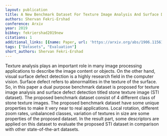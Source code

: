```yaml
---
layout: publication
title: A New Benchmark Dataset For Texture Image Analysis And Surface Defect Detection
authors: Shervan Fekri-Ershad
conference: Arxiv
year: 2019
bibkey: fekriershad2019new
citations: 1
additional_links: [{name: Paper, url: 'https://arxiv.org/abs/1906.11561'}]
tags: ["Datasets", "Evaluation"]
short_authors: Shervan Fekri-Ershad
---
```

Texture analysis plays an important role in many image processing
applications to describe the image content or objects. On the other hand,
visual surface defect detection is a highly research field in the computer
vision. Surface defect refers to abnormalities in the texture of the surface.
So, in this paper a dual purpose benchmark dataset is proposed for texture
image analysis and surface defect detection titled stone texture image (STI
dataset). The proposed benchmark dataset consist of 4 different class of stone
texture images. The proposed benchmark dataset have some unique properties to
make it very near to real applications. Local rotation, different zoom rates,
unbalanced classes, variation of textures in size are some properties of the
proposed dataset. In the result part, some descriptors are applied on this
dataset to evaluate the proposed STI dataset in comparison with other
state-of-the-art datasets.